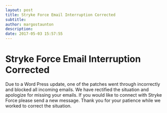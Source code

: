 ```yaml
---
layout: post
title: Stryke Force Email Interruption Corrected
subtitle:
author: margostaunton
description:
date: 2017-05-03 15:57:55
---
```


# Stryke Force Email Interruption Corrected

Due to a Word Press update, one of the patches went through incorrectly and blocked all incoming emails. We have rectified the situation and apologize for missing your emails. If you would like to connect with Stryke Force please send a new message. Thank you for your patience while we worked to correct the situation.
